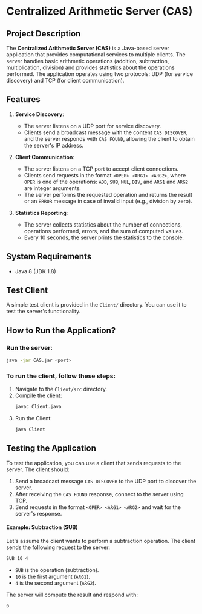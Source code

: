 # Centralized Arithmetic Server (CAS)

## Project Description

The **Centralized Arithmetic Server (CAS)** is a Java-based server application that provides computational services to multiple clients. The server handles basic arithmetic operations (addition, subtraction, multiplication, division) and provides statistics about the operations performed. The application operates using two protocols: UDP (for service discovery) and TCP (for client communication).

## Features

1. **Service Discovery**:
   - The server listens on a UDP port for service discovery.
   - Clients send a broadcast message with the content `CAS DISCOVER`, and the server responds with `CAS FOUND`, allowing the client to obtain the server's IP address.

2. **Client Communication**:
   - The server listens on a TCP port to accept client connections.
   - Clients send requests in the format `<OPER> <ARG1> <ARG2>`, where `OPER` is one of the operations: `ADD`, `SUB`, `MUL`, `DIV`, and `ARG1` and `ARG2` are integer arguments.
   - The server performs the requested operation and returns the result or an `ERROR` message in case of invalid input (e.g., division by zero).

3. **Statistics Reporting**:
   - The server collects statistics about the number of connections, operations performed, errors, and the sum of computed values.
   - Every 10 seconds, the server prints the statistics to the console.

## System Requirements

- Java 8 (JDK 1.8)

## Test Client
A simple test client is provided in the `Client/` directory. You can use it to test the server's functionality.

## How to Run the Application?

### Run the server:
```bash
java -jar CAS.jar <port>
```

### To run the client, follow these steps:
1. Navigate to the `Client/src` directory.
2. Compile the client:
   ```bash
   javac Client.java
   ```
3. Run the Client:
   ```bash
   java Client
   ```

## Testing the Application
To test the application, you can use a client that sends requests to the server. The client should:
1. Send a broadcast message `CAS DISCOVER` to the UDP port to discover the server.
2. After receiving the `CAS FOUND` response, connect to the server using TCP.
3. Send requests in the format `<OPER> <ARG1> <ARG2>` and wait for the server's response.

#### Example: Subtraction (SUB)
Let's assume the client wants to perform a subtraction operation. The client sends the following request to the server:
```bash
SUB 10 4
```
- `SUB` is the operation (subtraction).
- `10` is the first argument (`ARG1`).
- `4` is the second argument (`ARG2`).

The server will compute the result and respond with:
```bash
6
```